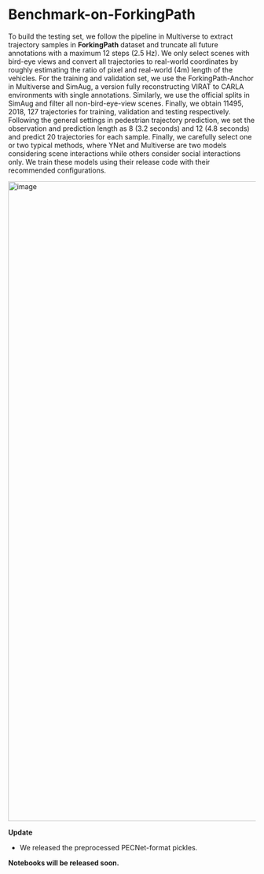 # Benchmark-on-ForkingPath

To build the testing set, we follow the pipeline in Multiverse to  extract trajectory samples in **ForkingPath** dataset and truncate all future annotations with a maximum 12 steps (2.5 Hz). We only select scenes with bird-eye views and convert all trajectories to real-world coordinates by roughly estimating the ratio of pixel and real-world (4m) length of the vehicles. For the training and validation set, we use the ForkingPath-Anchor in Multiverse and SimAug, a version fully reconstructing VIRAT to CARLA environments with single annotations. Similarly, we use the official splits in SimAug and filter all non-bird-eye-view scenes. Finally, we obtain 11495, 2018, 127 trajectories for training, validation and testing respectively. Following the general settings in pedestrian trajectory prediction, we set the observation and prediction length as 8 (3.2 seconds) and 12 (4.8 seconds) and predict 20 trajectories for each sample. Finally, we carefully select one or two typical methods, where YNet and Multiverse are two models considering scene interactions while others consider social interactions only. We train these models using their release code with their recommended configurations.

<img width="1299" alt="image" src="https://github.com/HRHLALALA/Benchmark-on-ForkingPath/assets/32263355/875a56c1-4c72-4b89-912c-9af8daac98b8">

**Update**
* We released the preprocessed PECNet-format pickles.

**Notebooks will be released soon.**

